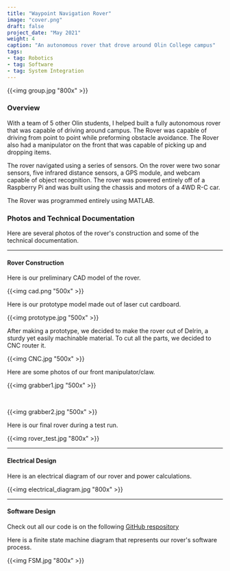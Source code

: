 ```yaml
---
title: "Waypoint Navigation Rover"
image: "cover.png"
draft: false
project_date: "May 2021"
weight: 4
caption: "An autonomous rover that drove around Olin College campus"
tags: 
- tag: Robotics
- tag: Software
- tag: System Integration
---
```



{{<img group.jpg "800x" >}}


### Overview

With a team of 5 other Olin students, I helped built a fully autonomous rover that was capable of driving around campus. The Rover was capable of driving from point to point while preforming obstacle avoidance. The Rover also had a manipulator on the front that was capable of picking up and dropping items. 

The rover navigated using a series of sensors. On the rover were two sonar sensors, five infrared distance sensors, a GPS module, and webcam capable of object recognition. The rover was powered entirely off of a Raspberry Pi and was built using the chassis and motors of a 4WD R-C car. 

The Rover was programmed entirely using MATLAB. 

### Photos and Technical Documentation
Here are several photos of the rover's construction and some of the technical documentation. 

---

#### Rover Construction
Here is our preliminary CAD model of the rover.

{{<img cad.png "500x" >}}


Here is our prototype model made out of laser cut cardboard.

{{<img prototype.jpg "500x" >}}


After making a prototype, we decided to make the rover out of Delrin, a sturdy yet easily machinable material. To cut all the parts, we decided to CNC router it.

{{<img CNC.jpg "500x" >}}


Here are some photos of our front manipulator/claw.

{{<img grabber1.jpg "500x" >}}

<br />

{{<img grabber2.jpg "500x" >}}

Here is our final rover during a test run.

{{<img rover_test.jpg "800x" >}}

---

#### Electrical Design
Here is an electrical diagram of our rover and power calculations.

{{<img electrical_diagram.jpg "800x" >}}

---

#### Software Design
Check out all our code is on the following [GitHub respository](https://github.com/nabihestefan/OlinRover)

Here is a finite state machine diagram that represents our rover's software process.

{{<img FSM.jpg "800x" >}}